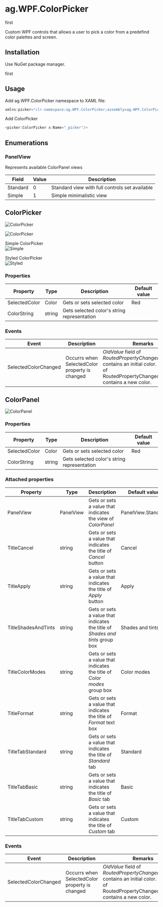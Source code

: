 
# ag.WPF.ColorPicker

first

Custom WPF controls that allows a user to pick a color from a predefind color palettes and screen.

## Installation

Use NuGet package manager.

first

## Usage

Add ag.WPF.ColorPicker namespace to XAML file:

```csharp
xmlns:picker="clr-namespace:ag.WPF.ColorPicker;assembly=ag.WPF.ColorPicker"
```

Add ColorPicker

```csharp
<picker:ColorPicker x:Name="_picker"/>
```

## Enumerations

### PanelView

Represents available ColorPanel views

Field|Value|Description
------|-----|-----------
Standard|0|Standard view with full controls set available
Simple|1|Simple minimalistic view

## ColorPicker

![ColorPicker](https://am3pap005files.storage.live.com/y4mf2W_o2lI8j-Zx_nIXBGRYCzXsAp2Bj9escVmQyCFQOAKcDImrHR0in63IXhZaMeuQnDBdBFt5d3r5zJHpxSjAlNAhRmKcFCSTJWfPljYGZni80fud7F62V7PfRYLnm92CaZsSpsNEpqopXGwTId2DkpFfd7yFPn1hs5ACo-iCCZfnOwtKeTXUh_t07aIIhLF?width=220&height=32&cropmode=none "ColorPicker")</br>

![ColorPicker](https://am3pap005files.storage.live.com/y4m0Tb-wnFOxqyQ2oENXhcpyB9t2NHbypbhiLDalMePEEIJ-B4lIhkJFwnby_IvMspeG-tOxr9nAdYL2rWof5jVCXIjgxsqSZac44NMMV8lSDYPUfLtiEuFRRZVRL9FAO4tYOi1690XCc3cI0xiiJscNDn6eqNla7OeliXrP1pBQzNVDGTjVmqAiKSvgU1W0LVM?width=503&height=606&cropmode=none "ColorPicker")</br>

Simple ColorPicker</br>
![Simple](https://am3pap005files.storage.live.com/y4m_XgfKX4jiWxAc8FAypyq5RGSJRzZDwavGH1NrgahSuo-hyI1caDxna60MhUGCYpV6Ja88BcKzGk9uTsMI2ArQbfsyHncvK5cavCbhtEl-ujYafGUbVQeVtogc12jRb5ejgqkAqqKxesNc1h4FE3ToKn-dZLtDpy2S-pbdjJGSFrP-0WBKpjNXQY3-I8LgdCl?width=503&height=334&cropmode=none)</br>

Styled ColorPicker</br>
![Styled](https://am3pap005files.storage.live.com/y4mroTj9anmehNNgT1WeuYbcJvrSs-D6I4FMuKCwJVfRb6spyNbrayJzvCxFLzhK1wOz2gDFFXPKVAIm_OXSm178tg3t9qPRBvdEvGK-zfBz24JfJ7M67QBt1k2n8Bj_58OI_WXb7DNTPCNVCiuwKARAWQ-D6il32PCPv77WVjLBC7rnVI1PE2SrpCjQtmRWOmn?width=506&height=611&cropmode=none)

### Properties

Property | Type | Description | Default value
--- | --- | --- | ---
SelectedColor | Color | Gets or sets selected color | Red
ColorString | string | Gets selected color's string representation |

### Events

Event | Description | Remarks
--- | --- | ---
SelectedColorChanged | Occurrs when SelectedColor property is changed | *OldValue* field of *RoutedPropertyChangedEventArgs* contains an initial color. *NewValue* of RoutedPropertyChangedEventArgs contains a new color.

## ColorPanel

![ColorPanel](https://am3pap005files.storage.live.com/y4mL4QjQXZZsx60HQEnqI1zEgi9kgme0g-wsvcwbKPiARc5RPa94S7SJfbi4ThKEttRIKeVOnvtTi8mtbIrikTW34OGXo9olfBJIrpGBsGdGARB5TX6oiGW3gafzf0ndTmT6sIjTVne1LIuxbCBiF0td0FOoRSnqChKVA6Kw0ORNZxF0GjhdqCYMDAkYMmaNQlA?width=546&height=545&cropmode=none "ColorPanel")

### Properties

Property | Type | Description | Default value
--- | --- | --- | ---
SelectedColor | Color | Gets or sets selected color | Red
ColorString | string | Gets selected color's string representation |

### Attached properties

Property | Type | Description | Default value
--- | --- | --- | ---
PanelView | PanelView | Gets or sets a value that indicates the view of *ColorPanel* | PanelView.Standard
TitleCancel | string | Gets or sets a value that indicates the title of *Cancel* button | Cancel
TitleApply | string | Gets or sets a value that indicates the title of *Apply* button | Apply
TitleShadesAndTints | string | Gets or sets a value that indicates the title of *Shades and tints* group box | Shades and tints
TitleColorModes | string | Gets or sets a value that indicates the title of *Color modes* group box | Color modes
TitleFormat | string | Gets or sets a value that indicates the title of *Format* text box | Format
TitleTabStandard | string | Gets or sets a value that indicates the title of *Standard* tab | Standard
TitleTabBasic | string | Gets or sets a value that indicates the title of *Basic* tab | Basic
TitleTabCustom | string | Gets or sets a value that indicates the title of *Custom* tab | Custom

### Events

Event | Description | Remarks
--- | --- | ---
SelectedColorChanged | Occurrs when SelectedColor property is changed |  *OldValue* field of *RoutedPropertyChangedEventArgs* contains an initial color. *NewValue* of RoutedPropertyChangedEventArgs contains a new color.
